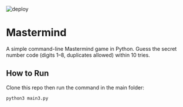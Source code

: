 ![deploy](https://github.com/luisgomez214/CMC_Thesis_Chatbot/actions/workflows/deploy.yml/badge.svg)


# Mastermind 

A simple command-line Mastermind game in Python. Guess the secret number code (digits 1–8, duplicates allowed) within 10 tries.

## How to Run

Clone this repo then run the command in the main folder: 

```bash
python3 main3.py

